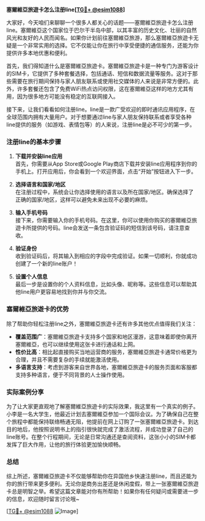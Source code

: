 **塞爾維亞旅遊卡怎么注册line[[TG💪+ @esim1088](https://t.me/s/esim1088)]**

大家好，今天咱们来聊聊一个很多人都关心的话题——塞爾維亞旅遊卡怎么注册line。塞爾維亞这个国家位于巴尔干半岛中部，以其丰富的历史文化、壮丽的自然风光和友好的人民而闻名。如果你计划前往塞爾維亞旅游，那么塞爾維亞旅遊卡无疑是一个非常实用的选择。它不仅能让你在旅行中享受便捷的通信服务，还能为你提供许多本地优惠和便利。

首先，我们得知道什么是塞爾維亞旅遊卡。塞爾維亞旅遊卡是一种专门为游客设计的SIM卡，它提供了多种套餐选择，包括通话、短信和数据流量等服务。这对于那些需要在旅行期间保持与家人朋友联系或使用社交媒体的人来说是非常方便的。此外，许多套餐还包含了免费WiFi热点访问权限，这在塞爾維亞这样的地方尤其有用，因为很多地方可能没有稳定的互联网接入。

接下来，让我们看看如何注册line。line是一款广受欢迎的即时通讯应用程序，在全球范围内拥有大量用户。对于想要通过line与家人朋友保持联系或者享受各种line提供的服务（如游戏、表情包等）的人来说，注册line是必不可少的第一步。

### 注册line的基本步骤

1. **下载并安装line应用**  
   首先，你需要从App Store或Google Play商店下载并安装line应用程序到你的手机上。打开应用后，你会看到一个欢迎界面，点击“开始”按钮进入下一步。

2. **选择语言和国家/地区**  
   在注册过程中，系统会让你选择使用的语言以及所在国家/地区。确保选择了正确的国家/地区，这样可以避免未来出现不必要的麻烦。

3. **输入手机号码**  
   接下来，你需要输入你的手机号码。在这里，你可以使用你购买的塞爾維亞旅遊卡所提供的号码。line会发送一条包含验证码的短信到该号码，请注意查收。

4. **验证身份**  
   收到验证码后，将其输入到相应的字段中完成验证。如果一切顺利，你就成功创建了一个新的line账户！

5. **设置个人信息**  
   最后一步是设置你的个人资料信息，比如头像、昵称等。这些信息可以帮助其他line用户更容易地找到你并与你交流。

### 塞爾維亞旅遊卡的优势

除了帮助你轻松注册line之外，塞爾維亞旅遊卡还有许多其他优点值得我们关注：

- **覆盖范围广**：塞爾維亞旅遊卡支持多个国家和地区漫游，这意味着即使你离开塞爾維亞，也可以继续使用这张卡进行通话和上网。
- **性价比高**：相比起直接购买当地运营商的服务，塞爾維亞旅遊卡通常价格更为合理，并且不需要复杂的手续就能激活使用。
- **多语言支持**：考虑到游客来自世界各地，塞爾維亞旅遊卡的服务页面和客服都支持多种语言，便于不同背景的人士操作使用。

### 实际案例分享

为了让大家更直观地了解塞爾維亞旅遊卡的实际效果，我这里有一个真实的例子。小李是一名大学生，他最近计划去塞爾維亞参加一个国际会议。为了确保自己在整个旅程中都能保持联络畅通无阻，他提前在网上订购了一张塞爾維亞旅遊卡。到达目的地后，他按照说明书上的指引很快就完成了激活流程，并成功登录了自己的line账号。在整个行程期间，无论是日常沟通还是查阅资料，这张小小的SIM卡都发挥了巨大作用，让他的旅行体验更加愉快顺畅。

### 总结

综上所述，塞爾維亞旅遊卡不仅能够帮助你在异国他乡快速注册line，而且还能为你的旅行带来更多便利。无论你是商务出差还是休闲度假，带上一张塞爾維亞旅遊卡总是明智之举。希望这篇文章能对你有所帮助！如果你有任何疑问或需要进一步的信息，欢迎随时留言讨论哦~

[[TG💪+ @esim1088](https://t.me/s/esim1088) ![Image](https://i.postimg.cc/4NQfJmqS/Snipaste-2025-05-13-00-14-12.png)]